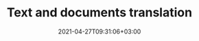 ---
############################# Static ############################
layout: "product"
date: 2021-04-27T09:31:06+03:00
draft: false

############################# Head ############################
head_title: "Text and documents translation"
head_description: "Automatically translate text, PDFs, Microsoft Office and OpenOffice documents, Markdown files, and .NET resources into 37 languages on all popular platforms."

breadcrumb:
   -
     label: GroupDocs.Translation
     href: ./
     
############################# Header ############################
title: "Text and documents translation"
description: "Automatically translate text, PDFs, Microsoft Office and OpenOffice documents, Markdown files, and .NET resources into 37 languages on all popular platforms."

############################# APIs ###############################
apis:
  enable: true

  api:
    # api loop
    - title: "GroupDocs.Translation Cloud API and SDKs"
      link: "/translation/family/"
      label: "View all SDKs"
      api_product:
        # api_product loop
        - link: "/translation/curl/"
          img_alt: "GroupDocs.Translation Cloud for cURL"
          image: "/sdk/272x272/groupdocs_translation-for-curl.webp"
          product: "GroupDocs.Translation"
          platform: "cURL"
          content: "Interact with translation REST API using cURL commands. Translate texts and documents to and from English, French, Chinese, Spanish, German, Italian, Russian, Arabic, Polish and other languages."

        # api_product loop
        - link: "/translation/net/"
          img_alt: "GroupDocs.Translation Cloud SDK for .NET"
          image: "/sdk/272x272/groupdocs_translation-for-net.webp"
          product: "GroupDocs.Translation"
          platform: ".NET"
          content: "Automatically translate texts and documents between 78 language pairs in your .NET desktop and web applications. Supports all popular document formats with minimal load on end user systems or servers."

        # api_product loop
        - link: "/translation/java/"
          img_alt: "GroupDocs.Translation Cloud SDK for Java"
          image: "/sdk/272x272/groupdocs_translation-for-java.webp"
          product: "GroupDocs.Translation"
          platform: "Java"
          content: "Embed translation functionality into your cross-platform Java applications. Process all popular document formats carefully preserving the structure and layout of the original content."

    # api loop
    - title: "GroupDocs.Translation online applications"
      link: "https://products.groupdocs.app/translation/family"
      label: "Try other web apps"
      api_product:
        # api_product loop
        - link: "https://products.groupdocs.app/translation/total"
          img_alt: "Online translation of any document"
          image: "/logo/app/groupdocs_translation-app.png"
          product: "GroupDocs.Translation"
          platform: "All formats"
          content: "Quickly translate PDF, Microsoft Office, OpenOffice, Markdown, text, and other documents online and save the translation in any format."

        # api_product loop
        - link: "https://products.groupdocs.app/translation/word"
          img_alt: "GroupDocs.Translation Word"
          image: "/logo/app/groupdocs_words-app.png"
          product: "GroupDocs.Translation"
          platform: "Word"
          content: "Translate Word documents into 37 languages accurately preserving their structure ans styles. No software installation required."

        # api_product loop
        - link: "https://products.groupdocs.app/translation/pdf"
          img_alt: "GroupDocs.Translation PDF"
          image: "/logo/app/groupdocs_pdf-app.png"
          product: "GroupDocs.Translation"
          platform: "PDF"
          content: "Translate PDF documents into 37 European, Middle East and Asian languages carefully preserving the structure, layout and styles."

############################# Testimonials ###############################
testimonials:
  link: "https://downloads.groupdocs.com/corporate/success-stories"
  enable: false
  bg_color: "bg-gray"

  testimonial:
    # testimonial item loop
    - name: "Margot Baill"
      designation: "Product Development Director at Hireology"
      content: "Integrating GroupDocs.Translation for Cloud API was simple with their fantastic Ruby SDK. There aren't that many companies out there who are willing to work with us on what we want. It's a great partnership."

    # testimonial item loop
    - name: "Mats Oustad"
      designation: "Senior Consultant/Partner at Novanet AS"
      content: "After implementing and using GroupDocs.Translation for .NET in the project it looks to be working very well. I have tested with a lot of documents and so far so good. Everything I've thrown at it renders nicely and looks just as good as it would in a PDF translation or MS Word."
              
    # testimonial item loop
    - name: "Martin Lasarga"
      designation: "Product Manager at Axentria ECM by G.S.I."
      content: "Excellent service and excellent products. They were extremely helpful and responsive during the GroupDocs.Translation for .NET implementation process, can't recommend them highly enough."

############################# Back to top ###############################
back_to_top:
  enable: true
---